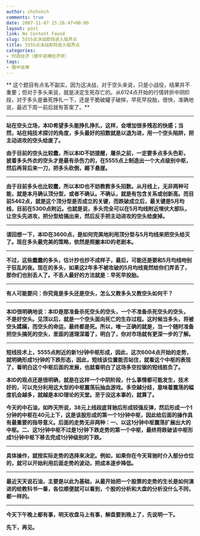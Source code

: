 ```yaml
---
author: chzhshch
comments: true
date: 2007-11-07 15:26:47+00:00
layout: post
link: No Content Found
slug: 5555点决战即将进入临界点
title: 5555点决战即将进入临界点
categories:
- 时政经济（缠中说禅经济学）
tags:
- 缠中说禅
---
```


			

** 这个题目有点名不副实，因为这决战，对于空头来说，只是小战役，结果并不重要；但对于多头来说，就是决定生死存亡的。从6124点开始的行情转折中阴阶段，对于多头是垂死挣扎一下，还是干脆破罐子破摔，早死早投胎，很快，准确地说，最迟下周一前后就有答案了。**

** **

**站在空头立场，本ID希望多头能挣扎挣扎，这样，会增加很多残忍的快感；当然，站在纯技术探讨的角度，多头最好的招数就是以退为进，用一个空头陷阱，把主动进攻的空头给废了。**

**由于目前的空头比较蠢，所以本ID不妨提醒，屠杀之前，一定要多点多头色彩，披着多头外衣的空头才是最有杀伤力的，在5555点上制造出一个大点级别中枢，然后再背后来一刀，把多头砍倒，踢下悬崖。**

** **

**由于目前多头也比较蠢，所以本ID也不妨教教多头招数。从月线上，无非两种可能，就是本月确认顶分型，或者不确认。不确认，就是有包含关系或创新高。而目前5462点，就是这个顶分型是否成立的关键，而跌破成立后，最关键是5月均线，目前在5300点附近。也就是说，多头完全可以在5月均线附近埋伏大部队，让空头先进攻，把分型给搞出来，然后反手把主动进攻的空头给废掉。**

** **

**请回想一下，本ID在3600点，是如何完美地利用顶分型与5月均线来把空头给灭了。现在多头最完美的策略，依然是照搬本ID的老剧本。**

** **

**不过，这些蠢蠢的多头，估计抄也抄不成样子，最后，可能还是要和5月均线吻别于狂乱的夜。现在的多头，如果这2年多不被攻破的5月均线竟然给你们弄丢了，那你们也别丢人了。不丢人最好的方法就是：早死早投胎。**

** **

**有人可能要问：你究竟是多头还是空头，怎么又教多头又教空头如何干？**

** **

**本ID很明确地说：本ID是那准备杀死空头的空头，一个不准备杀死空头的空头，不是好空头。见顶以后，就是一个空头面向死亡的生存过程。这时候当多头，将被空头蹂躏，而空头的命运，最终都是死。所以，唯一正确的就是，当一个随时准备把空头搞死的空头，里面的道理深着了，明白了，你对市场就有更深一步的了解。**

** **

**短线技术上，5555点附近的新1分钟中枢形成，因此，这次6004点开始的走势，就明确形成1分钟的下跌形态，因此，短线该位置能否站住，就看这个中枢的表现了，看明白这个中枢后面的发展，也就看明白了这场多空拉锯的短线胜负了。**

**本ID的观点还是很明确，就是在这样一个中阴阶段，什么事情都可能发生，技术好的，可以充分利用这大型的中枢震荡玩抽血游戏。多空越分歧，意味着震荡的幅度机会越多，就越是本ID理论的天堂。至于没这本事的，就算了。**

**今天的中石油，如昨天所说，38元上线段底背驰后形成较强反弹，然后形成一个1分钟的中枢在40元上下，这是该股形成的第一个1分钟中枢，因此给后面的操作具有最重要的指导意义。后面的走势无非两种：一、以这1分钟中枢震荡扩展出大的中枢。二、这1分钟中枢不过是1分钟下跌走势的第一个中枢，最终将跌破该中枢形成1分钟中枢下移去完成1分钟级别的下跌。**

** **

**具体操作，就按实际走势的选择来决定。例如，如果你在今天背驰时介入部分仓位的，就可以开始利用后面走势的波动，把成本逐步降低。**

** **

**最近天天说石油，主要是以此为基础，从最开始把一个股票的走势的生长是如何演进的给教科书一番，各位顺便就可以看到，个股的分析和大盘的分析没什么不同，都一样的。**

** **

**今天下午晚上都有事，明天收盘马上有事，解盘要到晚上了，先说明一下。**

**先下，再见。**
